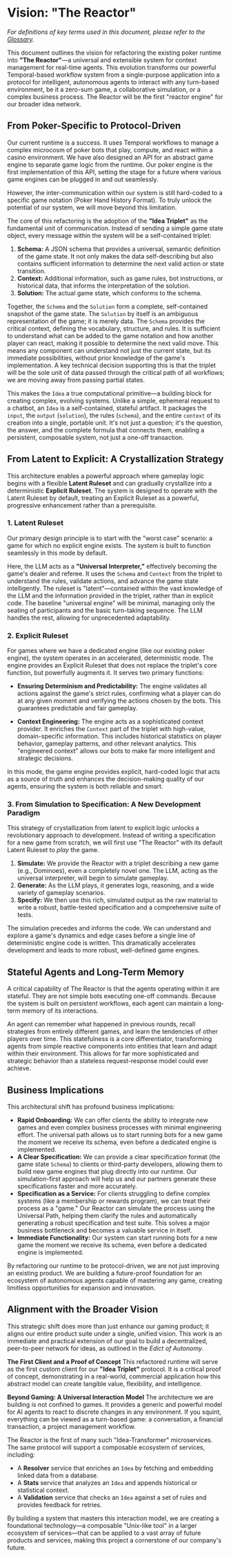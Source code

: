 # Vision: "The Reactor"

_For definitions of key terms used in this document, please refer to the [Glossary](./00_glossary.md)._

This document outlines the vision for refactoring the existing poker runtime into **"The Reactor"**—a universal and extensible system for context management for real-time agents. This evolution transforms our powerful Temporal-based workflow system from a single-purpose application into a protocol for intelligent, autonomous agents to interact with any turn-based environment, be it a zero-sum game, a collaborative simulation, or a complex business process. The Reactor will be the first "reactor engine" for our broader idea network.

## From Poker-Specific to Protocol-Driven

Our current runtime is a success. It uses Temporal workflows to manage a complex microcosm of poker bots that play, compute, and react within a casino environment. We have also designed an API for an abstract game engine to separate game logic from the runtime. Our poker engine is the first implementation of this API, setting the stage for a future where various game engines can be plugged in and out seamlessly.

However, the inter-communication within our system is still hard-coded to a specific game notation (Poker Hand History Format). To truly unlock the potential of our system, we will move beyond this limitation.

The core of this refactoring is the adoption of the **"Idea Triplet"** as the fundamental unit of communication. Instead of sending a simple game state object, every message within the system will be a self-contained triplet:

1.  **Schema:** A JSON schema that provides a universal, semantic definition of the game state. It not only makes the data self-describing but also contains sufficient information to determine the next valid action or state transition.
2.  **Context:** Additional information, such as game rules, bot instructions, or historical data, that informs the interpretation of the solution.
3.  **Solution:** The actual game state, which conforms to the schema.

Together, the `Schema` and the `Solution` form a complete, self-contained snapshot of the game state. The `Solution` by itself is an ambiguous representation of the game; it is merely data. The `Schema` provides the critical context, defining the vocabulary, structure, and rules. It is sufficient to understand what can be added to the game notation and how another player can react, making it possible to determine the next valid move. This means any component can understand not just the current state, but its immediate possibilities, without prior knowledge of the game's implementation. A key technical decision supporting this is that the triplet will be the sole unit of data passed through the critical path of all workflows; we are moving away from passing partial states.

This makes the `Idea` a true computational primitive—a building block for creating complex, evolving systems. Unlike a simple, ephemeral request to a chatbot, an `Idea` is a self-contained, stateful artifact. It packages the `input`, the `output` (`solution`), the rules (`schema`), and the entire `context` of its creation into a single, portable unit. It's not just a question; it's the question, the answer, and the complete formula that connects them, enabling a persistent, composable system, not just a one-off transaction.

## From Latent to Explicit: A Crystallization Strategy

This architecture enables a powerful approach where gameplay logic begins with a flexible **Latent Ruleset** and can gradually crystallize into a deterministic **Explicit Ruleset**. The system is designed to operate with the Latent Ruleset by default, treating an Explicit Ruleset as a powerful, progressive enhancement rather than a prerequisite.

### 1. Latent Ruleset

Our primary design principle is to start with the "worst case" scenario: a game for which no explicit engine exists. The system is built to function seamlessly in this mode by default.

Here, the LLM acts as a **"Universal Interpreter,"** effectively becoming the game's dealer and referee. It uses the `Schema` and `Context` from the triplet to understand the rules, validate actions, and advance the game state intelligently. The ruleset is "latent"—contained within the vast knowledge of the LLM and the information provided in the triplet, rather than in explicit code. The baseline "universal engine" will be minimal, managing only the seating of participants and the basic turn-taking sequence. The LLM handles the rest, allowing for unprecedented adaptability.

### 2. Explicit Ruleset

For games where we have a dedicated engine (like our existing poker engine), the system operates in an accelerated, deterministic mode. The engine provides an Explicit Ruleset that does not replace the triplet's core function, but powerfully augments it. It serves two primary functions:

- **Ensuring Determinism and Predictability:** The engine validates all actions against the game's strict rules, confirming what a player can do at any given moment and verifying the actions chosen by the bots. This guarantees predictable and fair gameplay.

- **Context Engineering:** The engine acts as a sophisticated context provider. It enriches the `Context` part of the triplet with high-value, domain-specific information. This includes historical statistics on player behavior, gameplay patterns, and other relevant analytics. This "engineered context" allows our bots to make far more intelligent and strategic decisions.

In this mode, the game engine provides explicit, hard-coded logic that acts as a source of truth and enhances the decision-making quality of our agents, ensuring the system is both reliable and smart.

### 3. From Simulation to Specification: A New Development Paradigm

This strategy of crystallization from latent to explicit logic unlocks a revolutionary approach to development. Instead of writing a specification for a new game from scratch, we will first use "The Reactor" with its default Latent Ruleset to _play_ the game.

1.  **Simulate:** We provide the Reactor with a triplet describing a new game (e.g., Dominoes), even a completely novel one. The LLM, acting as the universal interpreter, will begin to simulate gameplay.
2.  **Generate:** As the LLM plays, it generates logs, reasoning, and a wide variety of gameplay scenarios.
3.  **Specify:** We then use this rich, simulated output as the raw material to write a robust, battle-tested specification and a comprehensive suite of tests.

The simulation precedes and informs the code. We can understand and explore a game's dynamics and edge cases before a single line of deterministic engine code is written. This dramatically accelerates development and leads to more robust, well-defined game engines.

## Stateful Agents and Long-Term Memory

A critical capability of The Reactor is that the agents operating within it are stateful. They are not simple bots executing one-off commands. Because the system is built on persistent workflows, each agent can maintain a long-term memory of its interactions.

An agent can remember what happened in previous rounds, recall strategies from entirely different games, and learn the tendencies of other players over time. This statefulness is a core differentiator, transforming agents from simple reactive components into entities that learn and adapt within their environment. This allows for far more sophisticated and strategic behavior than a stateless request-response model could ever achieve.

## Business Implications

This architectural shift has profound business implications:

- **Rapid Onboarding:** We can offer clients the ability to integrate new games and even complex business processes with minimal engineering effort. The universal path allows us to start running bots for a new game the moment we receive its schema, even before a dedicated engine is implemented.
- **A Clear Specification:** We can provide a clear specification format (the game state `Schema`) to clients or third-party developers, allowing them to build new game engines that plug directly into our runtime. Our simulation-first approach will help us and our partners generate these specifications faster and more accurately.
- **Specification as a Service:** For clients struggling to define complex systems (like a membership or rewards program), we can treat their process as a "game." Our Reactor can simulate the process using the Universal Path, helping them clarify the rules and automatically generating a robust specification and test suite. This solves a major business bottleneck and becomes a valuable service in itself.
- **Immediate Functionality:** Our system can start running bots for a new game the moment we receive its schema, even before a dedicated engine is implemented.

By refactoring our runtime to be protocol-driven, we are not just improving an existing product. We are building a future-proof foundation for an ecosystem of autonomous agents capable of mastering any game, creating limitless opportunities for expansion and innovation.

## Alignment with the Broader Vision

This strategic shift does more than just enhance our gaming product; it aligns our entire product suite under a single, unified vision. This work is an immediate and practical extension of our goal to build a decentralized, peer-to-peer network for ideas, as outlined in the _Edict of Autonomy_.

**The First Client and a Proof of Concept**
This refactored runtime will serve as the first custom client for our **"Idea Triplet"** protocol. It is a critical proof of concept, demonstrating in a real-world, commercial application how this abstract model can create tangible value, flexibility, and intelligence.

**Beyond Gaming: A Universal Interaction Model**
The architecture we are building is not confined to games. It provides a generic and powerful model for AI agents to react to discrete changes in any environment. If you squint, everything can be viewed as a turn-based game: a conversation, a financial transaction, a project management workflow.

The Reactor is the first of many such "Idea-Transformer" microservices. The same protocol will support a composable ecosystem of services, including:

- A **Resolver** service that enriches an `Idea` by fetching and embedding linked data from a database.
- A **Stats** service that analyzes an `Idea` and appends historical or statistical context.
- A **Validation** service that checks an `Idea` against a set of rules and provides feedback for retries.

By building a system that masters this interaction model, we are creating a foundational technology—a composable "Unix-like tool" in a larger ecosystem of services—that can be applied to a vast array of future products and services, making this project a cornerstone of our company's future.
